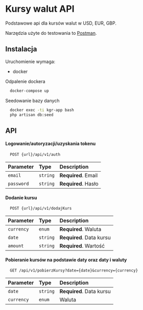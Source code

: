 
# Kursy walut API
Podstawowe api dla kursów walut w USD, EUR, GBP.

Narzędzia użyte do testowania to [Postman](https://www.postman.com).



## Instalacja

Uruchomienie wymaga:
- docker

Odpalenie dockera
```bash
  docker-compose up
```

Seedowanie bazy danych
```bash
  docker exec -ti kgr-app bash
  php artisan db:seed
```
    
## API

#### Logowanie/autoryzacji/uzyskania tokenu

```http
  POST {url}/api/v1/auth
```

| Parameter | Type     | Description                       |
| :-------- | :------- | :-------------------------------- |
| `email`      | `string` | **Required**. Email |
| `password`      | `string` | **Required**. Hasło |

#### Dodanie kursu

```http
  POST {url}/api/v1/dodajKurs
```
| Parameter | Type     | Description                |
| :-------- | :------- | :------------------------- |
| `currency` | `enum` | **Required**. Waluta |
| `date` | `string` | **Required**. Data kursu|
| `amount` | `string` | **Required**. Wartość |

#### Pobieranie kursów na podstawie daty oraz daty i waluty

```http
  GET /api/v1/pobierzKursy?date={date}&currency={currency}
```
| Parameter | Type     | Description                |
| :-------- | :------- | :------------------------- |
| `date` | `string` | **Required**. Data kursu |
| `currency` | `enum` | Waluta |

